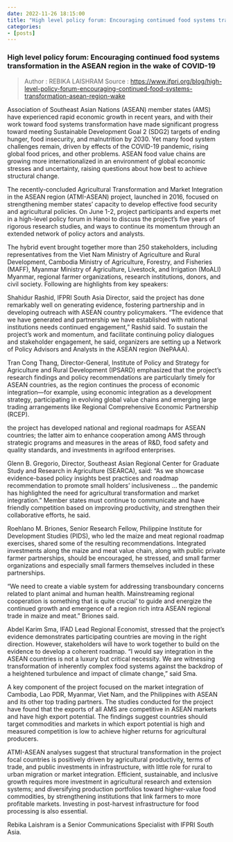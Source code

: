 ```yaml
---
date: 2022-11-26 18:15:00
title: "High level policy forum: Encouraging continued food systems transformation in the ASEAN region in the wake of COVID-19"
categories:
- [posts]
---
```


### High level policy forum: Encouraging continued food systems transformation in the ASEAN region in the wake of COVID-19 ###

> Author : REBIKA LAISHRAM
> Source : https://www.ifpri.org/blog/high-level-policy-forum-encouraging-continued-food-systems-transformation-asean-region-wake

Association of Southeast Asian Nations (ASEAN) member states (AMS) have experienced rapid economic growth in recent years, and with their work toward food systems transformation have made significant progress toward meeting Sustainable Development Goal 2 (SDG2) targets of ending hunger, food insecurity, and malnutrition by 2030. Yet many food system challenges remain, driven by effects of the COVID-19 pandemic, rising global food prices, and other problems. ASEAN food value chains are growing more internationalized in an environment of global economic stresses and uncertainty, raising questions about how best to achieve structural change.

The recently-concluded Agricultural Transformation and Market Integration in the ASEAN region (ATMI-ASEAN) project, launched in 2016, focused on strengthening member states’ capacity to develop effective food security and agricultural policies. On June 1-2, project participants and experts met in a high-level policy forum in Hanoi to discuss the project’s five years of rigorous research studies, and ways to continue its momentum through an extended network of policy actors and analysts.

The hybrid event brought together more than 250 stakeholders, including representatives from the Viet Nam Ministry of Agriculture and Rural Development, Cambodia Ministry of Agriculture, Forestry, and Fisheries (MAFF), Myanmar Ministry of Agriculture, Livestock, and Irrigation (MoALI) Myanmar, regional farmer organizations, research institutions, donors, and civil society. Following are highlights from key speakers:

Shahidur Rashid, IFPRI South Asia Director, said the project has done remarkably well on generating evidence, fostering partnership and in developing outreach with ASEAN country policymakers. “The evidence that we have generated and partnership we have established with national institutions needs continued engagement,” Rashid said. To sustain the project’s work and momentum, and facilitate continuing policy dialogues and stakeholder engagement, he said, organizers are setting up a Network of Policy Advisors and Analysts in the ASEAN region (NePAAA).

Tran Cong Thang, Director-General, Institute of Policy and Strategy for Agriculture and Rural Development (IPSARD) emphasized that the project’s research findings and policy recommendations are particularly timely for ASEAN countries, as the region continues the process of economic integration—for example, using economic integration as a development strategy, participating in evolving global value chains and emerging large trading arrangements like Regional Comprehensive Economic Partnership (RCEP).

the project has developed national and regional roadmaps for ASEAN countries; the latter aim to enhance cooperation among AMS through strategic programs and measures in the areas of R&D, food safety and quality standards, and investments in agrifood enterprises.

Glenn B. Gregorio, Director, Southeast Asian Regional Center for Graduate Study and Research in Agriculture (SEARCA), said: “As we showcase evidence-based policy insights best practices and roadmap recommendation to promote small holders’ inclusiveness … the pandemic has highlighted the need for agricultural transformation and market integration.” Member states must continue to communicate and have friendly competition based on improving productivity, and strengthen their collaborative efforts, he said.

Roehlano M. Briones, Senior Research Fellow, Philippine Institute for Development Studies (PIDS), who led the maize and meat regional roadmap exercises, shared some of the resulting recommendations. Integrated investments along the maize and meat value chain, along with public private farmer partnerships, should be encouraged, he stressed, and small farmer organizations and especially small farmers themselves included in these partnerships.

“We need to create a viable system for addressing transboundary concerns related to plant animal and human health. Mainstreaming regional cooperation is something that is quite crucial’ to guide and energize the continued growth and emergence of a region rich intra ASEAN regional trade in maize and meat.” Briones said.

Abdel Karim Sma, IFAD Lead Regional Economist, stressed that the project’s evidence demonstrates participating countries are moving in the right direction. However, stakeholders will have to work together to build on the evidence to develop a coherent roadmap. “I would say integration in the ASEAN countries is not a luxury but critical necessity. We are witnessing transformation of inherently complex food systems against the backdrop of a heightened turbulence and impact of climate change,” said Sma.

A key component of the project focused on the market integration of Cambodia, Lao PDR, Myanmar, Viet Nam, and the Philippines with ASEAN and its other top trading partners. The studies conducted for the project have found that the exports of all AMS are competitive in ASEAN markets and have high export potential. The findings suggest countries should target commodities and markets in which export potential is high and measured competition is low to achieve higher returns for agricultural producers.

ATMI-ASEAN analyses suggest that structural transformation in the project focal countries is positively driven by agricultural productivity, terms of trade, and public investments in infrastructure, with little role for rural to urban migration or market integration. Efficient, sustainable, and inclusive growth requires more investment in agricultural research and extension systems; and diversifying production portfolios toward higher-value food commodities, by strengthening institutions that link farmers to more profitable markets. Investing in post-harvest infrastructure for food processing is also essential.

Rebika Laishram is a Senior Communications Specialist with IFPRI South Asia.
